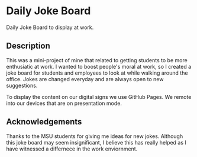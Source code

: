# Daily Joke Board

Daily Joke Board to display at work.

## Description

This was a mini-project of mine that related to getting students to be more enthusiatic at work. 
I wanted to boost people's moral at work, so I created a joke board for students and employees to look at while walking around the office. Jokes are changed everyday and are always open to new suggestions.

To display the content on our digital signs we use GitHub Pages. We remote into our devices that are on presentation mode. 

## Acknowledgements

Thanks to the MSU students for giving me ideas for new jokes. Although this joke board may seem insignificant, I believe this has really helped as I have witnessed a differnece in the work enviornment. 
